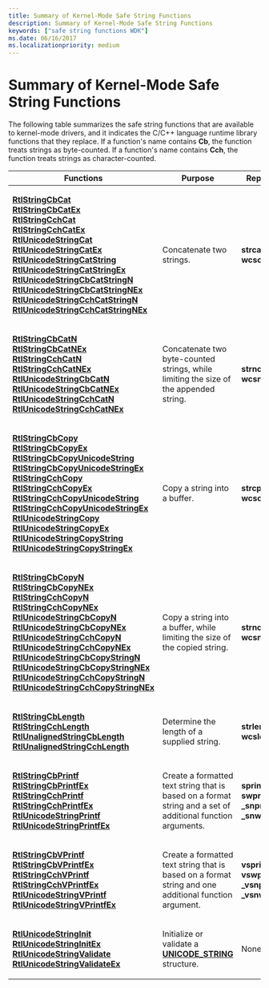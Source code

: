 ```yaml
---
title: Summary of Kernel-Mode Safe String Functions
description: Summary of Kernel-Mode Safe String Functions
keywords: ["safe string functions WDK"]
ms.date: 06/16/2017
ms.localizationpriority: medium
---
```


# Summary of Kernel-Mode Safe String Functions





The following table summarizes the safe string functions that are available to kernel-mode drivers, and it indicates the C/C++ language runtime library functions that they replace. If a function's name contains **Cb**, the function treats strings as byte-counted. If a function's name contains **Cch**, the function treats strings as character-counted.

<table>
<colgroup>
<col width="33%" />
<col width="33%" />
<col width="33%" />
</colgroup>
<thead>
<tr class="header">
<th>Functions</th>
<th>Purpose</th>
<th>Replaces</th>
</tr>
</thead>
<tbody>
<tr class="odd">
<td><p></p>
<dl>
<dt><a href="" id="rtlstringcbcat"></a><a href="/windows-hardware/drivers/ddi/ntstrsafe/nf-ntstrsafe-rtlstringcbcata" data-raw-source="[&lt;strong&gt;RtlStringCbCat&lt;/strong&gt;](/windows-hardware/drivers/ddi/ntstrsafe/nf-ntstrsafe-rtlstringcbcata)"><strong>RtlStringCbCat</strong></a></dt>
<dd>
</dd>
<dt><a href="" id="rtlstringcbcatex"></a><a href="/windows-hardware/drivers/ddi/ntstrsafe/nf-ntstrsafe-rtlstringcbcatexa" data-raw-source="[&lt;strong&gt;RtlStringCbCatEx&lt;/strong&gt;](/windows-hardware/drivers/ddi/ntstrsafe/nf-ntstrsafe-rtlstringcbcatexa)"><strong>RtlStringCbCatEx</strong></a></dt>
<dd>
</dd>
<dt><a href="" id="rtlstringcchcat"></a><a href="/windows-hardware/drivers/ddi/ntstrsafe/nf-ntstrsafe-rtlstringcchcata" data-raw-source="[&lt;strong&gt;RtlStringCchCat&lt;/strong&gt;](/windows-hardware/drivers/ddi/ntstrsafe/nf-ntstrsafe-rtlstringcchcata)"><strong>RtlStringCchCat</strong></a></dt>
<dd>
</dd>
<dt><a href="" id="rtlstringcchcatex"></a><a href="/windows-hardware/drivers/ddi/ntstrsafe/nf-ntstrsafe-rtlstringcchcatexa" data-raw-source="[&lt;strong&gt;RtlStringCchCatEx&lt;/strong&gt;](/windows-hardware/drivers/ddi/ntstrsafe/nf-ntstrsafe-rtlstringcchcatexa)"><strong>RtlStringCchCatEx</strong></a></dt>
<dd>
</dd>
<dt><a href="" id="rtlunicodestringcat"></a><a href="/windows-hardware/drivers/ddi/ntstrsafe/nf-ntstrsafe-rtlunicodestringcat" data-raw-source="[&lt;strong&gt;RtlUnicodeStringCat&lt;/strong&gt;](/windows-hardware/drivers/ddi/ntstrsafe/nf-ntstrsafe-rtlunicodestringcat)"><strong>RtlUnicodeStringCat</strong></a></dt>
<dd>
</dd>
<dt><a href="" id="rtlunicodestringcatex"></a><a href="/windows-hardware/drivers/ddi/ntstrsafe/nf-ntstrsafe-rtlunicodestringcatex" data-raw-source="[&lt;strong&gt;RtlUnicodeStringCatEx&lt;/strong&gt;](/windows-hardware/drivers/ddi/ntstrsafe/nf-ntstrsafe-rtlunicodestringcatex)"><strong>RtlUnicodeStringCatEx</strong></a></dt>
<dd>
</dd>
<dt><a href="" id="rtlunicodestringcatstring"></a><a href="/windows-hardware/drivers/ddi/ntstrsafe/nf-ntstrsafe-rtlunicodestringcatstring" data-raw-source="[&lt;strong&gt;RtlUnicodeStringCatString&lt;/strong&gt;](/windows-hardware/drivers/ddi/ntstrsafe/nf-ntstrsafe-rtlunicodestringcatstring)"><strong>RtlUnicodeStringCatString</strong></a></dt>
<dd>
</dd>
<dt><a href="" id="rtlunicodestringcatstringex"></a><a href="/windows-hardware/drivers/ddi/ntstrsafe/nf-ntstrsafe-rtlunicodestringcatstringex" data-raw-source="[&lt;strong&gt;RtlUnicodeStringCatStringEx&lt;/strong&gt;](/windows-hardware/drivers/ddi/ntstrsafe/nf-ntstrsafe-rtlunicodestringcatstringex)"><strong>RtlUnicodeStringCatStringEx</strong></a></dt>
<dd>
</dd>
<dt><a href="" id="rtlunicodestringcbcatstringn"></a><a href="/windows-hardware/drivers/ddi/ntstrsafe/nf-ntstrsafe-rtlunicodestringcbcatstringn" data-raw-source="[&lt;strong&gt;RtlUnicodeStringCbCatStringN&lt;/strong&gt;](/windows-hardware/drivers/ddi/ntstrsafe/nf-ntstrsafe-rtlunicodestringcbcatstringn)"><strong>RtlUnicodeStringCbCatStringN</strong></a></dt>
<dd>
</dd>
<dt><a href="" id="rtlunicodestringcbcatstringnex"></a><a href="/windows-hardware/drivers/ddi/ntstrsafe/nf-ntstrsafe-rtlunicodestringcbcatstringnex" data-raw-source="[&lt;strong&gt;RtlUnicodeStringCbCatStringNEx&lt;/strong&gt;](/windows-hardware/drivers/ddi/ntstrsafe/nf-ntstrsafe-rtlunicodestringcbcatstringnex)"><strong>RtlUnicodeStringCbCatStringNEx</strong></a></dt>
<dd>
</dd>
<dt><a href="" id="rtlunicodestringcchcatstringn"></a><a href="/windows-hardware/drivers/ddi/ntstrsafe/nf-ntstrsafe-rtlunicodestringcchcatstringn" data-raw-source="[&lt;strong&gt;RtlUnicodeStringCchCatStringN&lt;/strong&gt;](/windows-hardware/drivers/ddi/ntstrsafe/nf-ntstrsafe-rtlunicodestringcchcatstringn)"><strong>RtlUnicodeStringCchCatStringN</strong></a></dt>
<dd>
</dd>
<dt><a href="" id="rtlunicodestringcchcatstringnex"></a><a href="/windows-hardware/drivers/ddi/ntstrsafe/nf-ntstrsafe-rtlunicodestringcchcatstringnex" data-raw-source="[&lt;strong&gt;RtlUnicodeStringCchCatStringNEx&lt;/strong&gt;](/windows-hardware/drivers/ddi/ntstrsafe/nf-ntstrsafe-rtlunicodestringcchcatstringnex)"><strong>RtlUnicodeStringCchCatStringNEx</strong></a></dt>
<dd>
</dd>
</dl></td>
<td><p>Concatenate two strings.</p></td>
<td><p></p>
<dl>
<dt><strong>strcat</strong></dt>
<dd>
</dd>
<dt><strong>wcscat</strong></dt>
<dd>
</dd>
</dl></td>
</tr>
<tr class="even">
<td><p></p>
<dl>
<dt><a href="" id="rtlstringcbcatn"></a><a href="/windows-hardware/drivers/ddi/ntstrsafe/nf-ntstrsafe-rtlstringcbcatna" data-raw-source="[&lt;strong&gt;RtlStringCbCatN&lt;/strong&gt;](/windows-hardware/drivers/ddi/ntstrsafe/nf-ntstrsafe-rtlstringcbcatna)"><strong>RtlStringCbCatN</strong></a></dt>
<dd>
</dd>
<dt><a href="" id="rtlstringcbcatnex"></a><a href="/windows-hardware/drivers/ddi/ntstrsafe/nf-ntstrsafe-rtlstringcbcatnexa" data-raw-source="[&lt;strong&gt;RtlStringCbCatNEx&lt;/strong&gt;](/windows-hardware/drivers/ddi/ntstrsafe/nf-ntstrsafe-rtlstringcbcatnexa)"><strong>RtlStringCbCatNEx</strong></a></dt>
<dd>
</dd>
<dt><a href="" id="rtlstringcchcatn"></a><a href="/windows-hardware/drivers/ddi/ntstrsafe/nf-ntstrsafe-rtlstringcchcatna" data-raw-source="[&lt;strong&gt;RtlStringCchCatN&lt;/strong&gt;](/windows-hardware/drivers/ddi/ntstrsafe/nf-ntstrsafe-rtlstringcchcatna)"><strong>RtlStringCchCatN</strong></a></dt>
<dd>
</dd>
<dt><a href="" id="rtlstringcchcatnex"></a><a href="/windows-hardware/drivers/ddi/ntstrsafe/nf-ntstrsafe-rtlstringcchcatnexa" data-raw-source="[&lt;strong&gt;RtlStringCchCatNEx&lt;/strong&gt;](/windows-hardware/drivers/ddi/ntstrsafe/nf-ntstrsafe-rtlstringcchcatnexa)"><strong>RtlStringCchCatNEx</strong></a></dt>
<dd>
</dd>
<dt><a href="" id="rtlunicodestringcbcatn"></a><a href="/windows-hardware/drivers/ddi/ntstrsafe/nf-ntstrsafe-rtlunicodestringcbcatn" data-raw-source="[&lt;strong&gt;RtlUnicodeStringCbCatN&lt;/strong&gt;](/windows-hardware/drivers/ddi/ntstrsafe/nf-ntstrsafe-rtlunicodestringcbcatn)"><strong>RtlUnicodeStringCbCatN</strong></a></dt>
<dd>
</dd>
<dt><a href="" id="rtlunicodestringcbcatnex"></a><a href="/windows-hardware/drivers/ddi/ntstrsafe/nf-ntstrsafe-rtlunicodestringcbcatnex" data-raw-source="[&lt;strong&gt;RtlUnicodeStringCbCatNEx&lt;/strong&gt;](/windows-hardware/drivers/ddi/ntstrsafe/nf-ntstrsafe-rtlunicodestringcbcatnex)"><strong>RtlUnicodeStringCbCatNEx</strong></a></dt>
<dd>
</dd>
<dt><a href="" id="rtlunicodestringcchcatn"></a><a href="/windows-hardware/drivers/ddi/ntstrsafe/nf-ntstrsafe-rtlunicodestringcchcatn" data-raw-source="[&lt;strong&gt;RtlUnicodeStringCchCatN&lt;/strong&gt;](/windows-hardware/drivers/ddi/ntstrsafe/nf-ntstrsafe-rtlunicodestringcchcatn)"><strong>RtlUnicodeStringCchCatN</strong></a></dt>
<dd>
</dd>
<dt><a href="" id="rtlunicodestringcchcatnex"></a><a href="/windows-hardware/drivers/ddi/ntstrsafe/nf-ntstrsafe-rtlunicodestringcchcatnex" data-raw-source="[&lt;strong&gt;RtlUnicodeStringCchCatNEx&lt;/strong&gt;](/windows-hardware/drivers/ddi/ntstrsafe/nf-ntstrsafe-rtlunicodestringcchcatnex)"><strong>RtlUnicodeStringCchCatNEx</strong></a></dt>
<dd>
</dd>
</dl></td>
<td><p>Concatenate two byte-counted strings, while limiting the size of the appended string.</p></td>
<td><p></p>
<dl>
<dt><strong>strncat</strong></dt>
<dd>
</dd>
<dt><strong>wcsncat</strong></dt>
<dd>
</dd>
</dl></td>
</tr>
<tr class="odd">
<td><p></p>
<dl>
<dt><a href="" id="rtlstringcbcopy"></a><a href="/windows-hardware/drivers/ddi/ntstrsafe/nf-ntstrsafe-rtlstringcbcopya" data-raw-source="[&lt;strong&gt;RtlStringCbCopy&lt;/strong&gt;](/windows-hardware/drivers/ddi/ntstrsafe/nf-ntstrsafe-rtlstringcbcopya)"><strong>RtlStringCbCopy</strong></a></dt>
<dd>
</dd>
<dt><a href="" id="rtlstringcbcopyex"></a><a href="/windows-hardware/drivers/ddi/ntstrsafe/nf-ntstrsafe-rtlstringcbcopyexa" data-raw-source="[&lt;strong&gt;RtlStringCbCopyEx&lt;/strong&gt;](/windows-hardware/drivers/ddi/ntstrsafe/nf-ntstrsafe-rtlstringcbcopyexa)"><strong>RtlStringCbCopyEx</strong></a></dt>
<dd>
</dd>
<dt><a href="" id="rtlstringcbcopyunicodestring"></a><a href="/windows-hardware/drivers/ddi/ntstrsafe/nf-ntstrsafe-rtlstringcbcopyunicodestring" data-raw-source="[&lt;strong&gt;RtlStringCbCopyUnicodeString&lt;/strong&gt;](/windows-hardware/drivers/ddi/ntstrsafe/nf-ntstrsafe-rtlstringcbcopyunicodestring)"><strong>RtlStringCbCopyUnicodeString</strong></a></dt>
<dd>
</dd>
<dt><a href="" id="rtlstringcbcopyunicodestringex"></a><a href="/windows-hardware/drivers/ddi/ntstrsafe/nf-ntstrsafe-rtlstringcbcopyunicodestringex" data-raw-source="[&lt;strong&gt;RtlStringCbCopyUnicodeStringEx&lt;/strong&gt;](/windows-hardware/drivers/ddi/ntstrsafe/nf-ntstrsafe-rtlstringcbcopyunicodestringex)"><strong>RtlStringCbCopyUnicodeStringEx</strong></a></dt>
<dd>
</dd>
<dt><a href="" id="rtlstringcchcopy"></a><a href="/windows-hardware/drivers/ddi/ntstrsafe/nf-ntstrsafe-rtlstringcchcopya" data-raw-source="[&lt;strong&gt;RtlStringCchCopy&lt;/strong&gt;](/windows-hardware/drivers/ddi/ntstrsafe/nf-ntstrsafe-rtlstringcchcopya)"><strong>RtlStringCchCopy</strong></a></dt>
<dd>
</dd>
<dt><a href="" id="rtlstringcchcopyex"></a><a href="/windows-hardware/drivers/ddi/ntstrsafe/nf-ntstrsafe-rtlstringcchcopyexa" data-raw-source="[&lt;strong&gt;RtlStringCchCopyEx&lt;/strong&gt;](/windows-hardware/drivers/ddi/ntstrsafe/nf-ntstrsafe-rtlstringcchcopyexa)"><strong>RtlStringCchCopyEx</strong></a></dt>
<dd>
</dd>
<dt><a href="" id="rtlstringcchcopyunicodestring"></a><a href="/windows-hardware/drivers/ddi/ntstrsafe/nf-ntstrsafe-rtlstringcchcopyunicodestring" data-raw-source="[&lt;strong&gt;RtlStringCchCopyUnicodeString&lt;/strong&gt;](/windows-hardware/drivers/ddi/ntstrsafe/nf-ntstrsafe-rtlstringcchcopyunicodestring)"><strong>RtlStringCchCopyUnicodeString</strong></a></dt>
<dd>
</dd>
<dt><a href="" id="rtlstringcchcopyunicodestringex"></a><a href="/windows-hardware/drivers/ddi/ntstrsafe/nf-ntstrsafe-rtlstringcchcopyunicodestringex" data-raw-source="[&lt;strong&gt;RtlStringCchCopyUnicodeStringEx&lt;/strong&gt;](/windows-hardware/drivers/ddi/ntstrsafe/nf-ntstrsafe-rtlstringcchcopyunicodestringex)"><strong>RtlStringCchCopyUnicodeStringEx</strong></a></dt>
<dd>
</dd>
<dt><a href="" id="rtlunicodestringcopy"></a><a href="/windows-hardware/drivers/ddi/ntstrsafe/nf-ntstrsafe-rtlunicodestringcopy" data-raw-source="[&lt;strong&gt;RtlUnicodeStringCopy&lt;/strong&gt;](/windows-hardware/drivers/ddi/ntstrsafe/nf-ntstrsafe-rtlunicodestringcopy)"><strong>RtlUnicodeStringCopy</strong></a></dt>
<dd>
</dd>
<dt><a href="" id="rtlunicodestringcopyex"></a><a href="/windows-hardware/drivers/ddi/ntstrsafe/nf-ntstrsafe-rtlunicodestringcopyex" data-raw-source="[&lt;strong&gt;RtlUnicodeStringCopyEx&lt;/strong&gt;](/windows-hardware/drivers/ddi/ntstrsafe/nf-ntstrsafe-rtlunicodestringcopyex)"><strong>RtlUnicodeStringCopyEx</strong></a></dt>
<dd>
</dd>
<dt><a href="" id="rtlunicodestringcopystring"></a><a href="/windows-hardware/drivers/ddi/ntstrsafe/nf-ntstrsafe-rtlunicodestringcopystring" data-raw-source="[&lt;strong&gt;RtlUnicodeStringCopyString&lt;/strong&gt;](/windows-hardware/drivers/ddi/ntstrsafe/nf-ntstrsafe-rtlunicodestringcopystring)"><strong>RtlUnicodeStringCopyString</strong></a></dt>
<dd>
</dd>
<dt><a href="" id="rtlunicodestringcopystringex"></a><a href="/windows-hardware/drivers/ddi/ntstrsafe/nf-ntstrsafe-rtlunicodestringcopystringex" data-raw-source="[&lt;strong&gt;RtlUnicodeStringCopyStringEx&lt;/strong&gt;](/windows-hardware/drivers/ddi/ntstrsafe/nf-ntstrsafe-rtlunicodestringcopystringex)"><strong>RtlUnicodeStringCopyStringEx</strong></a></dt>
<dd>
</dd>
</dl></td>
<td><p>Copy a string into a buffer.</p></td>
<td><p></p>
<dl>
<dt><strong>strcpy</strong></dt>
<dd>
</dd>
<dt><strong>wcscpy</strong></dt>
<dd>
</dd>
</dl></td>
</tr>
<tr class="even">
<td><p></p>
<dl>
<dt><a href="" id="rtlstringcbcopyn"></a><a href="/windows-hardware/drivers/ddi/ntstrsafe/nf-ntstrsafe-rtlstringcbcopyna" data-raw-source="[&lt;strong&gt;RtlStringCbCopyN&lt;/strong&gt;](/windows-hardware/drivers/ddi/ntstrsafe/nf-ntstrsafe-rtlstringcbcopyna)"><strong>RtlStringCbCopyN</strong></a></dt>
<dd>
</dd>
<dt><a href="" id="rtlstringcbcopynex"></a><a href="/windows-hardware/drivers/ddi/ntstrsafe/nf-ntstrsafe-rtlstringcbcopynexa" data-raw-source="[&lt;strong&gt;RtlStringCbCopyNEx&lt;/strong&gt;](/windows-hardware/drivers/ddi/ntstrsafe/nf-ntstrsafe-rtlstringcbcopynexa)"><strong>RtlStringCbCopyNEx</strong></a></dt>
<dd>
</dd>
<dt><a href="" id="rtlstringcchcopyn"></a><a href="/windows-hardware/drivers/ddi/ntstrsafe/nf-ntstrsafe-rtlstringcchcopyna" data-raw-source="[&lt;strong&gt;RtlStringCchCopyN&lt;/strong&gt;](/windows-hardware/drivers/ddi/ntstrsafe/nf-ntstrsafe-rtlstringcchcopyna)"><strong>RtlStringCchCopyN</strong></a></dt>
<dd>
</dd>
<dt><a href="" id="rtlstringcchcopynex"></a><a href="/windows-hardware/drivers/ddi/ntstrsafe/nf-ntstrsafe-rtlstringcchcopynexa" data-raw-source="[&lt;strong&gt;RtlStringCchCopyNEx&lt;/strong&gt;](/windows-hardware/drivers/ddi/ntstrsafe/nf-ntstrsafe-rtlstringcchcopynexa)"><strong>RtlStringCchCopyNEx</strong></a></dt>
<dd>
</dd>
<dt><a href="" id="rtlunicodestringcbcopyn"></a><a href="/windows-hardware/drivers/ddi/ntstrsafe/nf-ntstrsafe-rtlunicodestringcbcopyn" data-raw-source="[&lt;strong&gt;RtlUnicodeStringCbCopyN&lt;/strong&gt;](/windows-hardware/drivers/ddi/ntstrsafe/nf-ntstrsafe-rtlunicodestringcbcopyn)"><strong>RtlUnicodeStringCbCopyN</strong></a></dt>
<dd>
</dd>
<dt><a href="" id="rtlunicodestringcbcopynex"></a><a href="/windows-hardware/drivers/ddi/ntstrsafe/nf-ntstrsafe-rtlunicodestringcbcopynex" data-raw-source="[&lt;strong&gt;RtlUnicodeStringCbCopyNEx&lt;/strong&gt;](/windows-hardware/drivers/ddi/ntstrsafe/nf-ntstrsafe-rtlunicodestringcbcopynex)"><strong>RtlUnicodeStringCbCopyNEx</strong></a></dt>
<dd>
</dd>
<dt><a href="" id="rtlunicodestringcchcopyn"></a><a href="/windows-hardware/drivers/ddi/ntstrsafe/nf-ntstrsafe-rtlunicodestringcchcopyn" data-raw-source="[&lt;strong&gt;RtlUnicodeStringCchCopyN&lt;/strong&gt;](/windows-hardware/drivers/ddi/ntstrsafe/nf-ntstrsafe-rtlunicodestringcchcopyn)"><strong>RtlUnicodeStringCchCopyN</strong></a></dt>
<dd>
</dd>
<dt><a href="" id="rtlunicodestringcchcopynex"></a><a href="/windows-hardware/drivers/ddi/ntstrsafe/nf-ntstrsafe-rtlunicodestringcchcopynex" data-raw-source="[&lt;strong&gt;RtlUnicodeStringCchCopyNEx&lt;/strong&gt;](/windows-hardware/drivers/ddi/ntstrsafe/nf-ntstrsafe-rtlunicodestringcchcopynex)"><strong>RtlUnicodeStringCchCopyNEx</strong></a></dt>
<dd>
</dd>
<dt><a href="" id="rtlunicodestringcbcopystringn"></a><a href="/windows-hardware/drivers/ddi/ntstrsafe/nf-ntstrsafe-rtlunicodestringcbcopystringn" data-raw-source="[&lt;strong&gt;RtlUnicodeStringCbCopyStringN&lt;/strong&gt;](/windows-hardware/drivers/ddi/ntstrsafe/nf-ntstrsafe-rtlunicodestringcbcopystringn)"><strong>RtlUnicodeStringCbCopyStringN</strong></a></dt>
<dd>
</dd>
<dt><a href="" id="rtlunicodestringcbcopystringnex"></a><a href="/windows-hardware/drivers/ddi/ntstrsafe/nf-ntstrsafe-rtlunicodestringcbcopystringnex" data-raw-source="[&lt;strong&gt;RtlUnicodeStringCbCopyStringNEx&lt;/strong&gt;](/windows-hardware/drivers/ddi/ntstrsafe/nf-ntstrsafe-rtlunicodestringcbcopystringnex)"><strong>RtlUnicodeStringCbCopyStringNEx</strong></a></dt>
<dd>
</dd>
<dt><a href="" id="rtlunicodestringcchcopystringn"></a><a href="/windows-hardware/drivers/ddi/ntstrsafe/nf-ntstrsafe-rtlunicodestringcchcopystringn" data-raw-source="[&lt;strong&gt;RtlUnicodeStringCchCopyStringN&lt;/strong&gt;](/windows-hardware/drivers/ddi/ntstrsafe/nf-ntstrsafe-rtlunicodestringcchcopystringn)"><strong>RtlUnicodeStringCchCopyStringN</strong></a></dt>
<dd>
</dd>
<dt><a href="" id="rtlunicodestringcchcopystringnex"></a><a href="/windows-hardware/drivers/ddi/ntstrsafe/nf-ntstrsafe-rtlunicodestringcchcopystringnex" data-raw-source="[&lt;strong&gt;RtlUnicodeStringCchCopyStringNEx&lt;/strong&gt;](/windows-hardware/drivers/ddi/ntstrsafe/nf-ntstrsafe-rtlunicodestringcchcopystringnex)"><strong>RtlUnicodeStringCchCopyStringNEx</strong></a></dt>
<dd>
</dd>
</dl></td>
<td><p>Copy a string into a buffer, while limiting the size of the copied string.</p></td>
<td><p></p>
<dl>
<dt><strong>strncpy</strong></dt>
<dd>
</dd>
<dt><strong>wcsncpy</strong></dt>
<dd>
</dd>
</dl></td>
</tr>
<tr class="odd">
<td><p></p>
<dl>
<dt><a href="" id="rtlstringcblength"></a><a href="/windows-hardware/drivers/ddi/ntstrsafe/nf-ntstrsafe-rtlstringcblengtha" data-raw-source="[&lt;strong&gt;RtlStringCbLength&lt;/strong&gt;](/windows-hardware/drivers/ddi/ntstrsafe/nf-ntstrsafe-rtlstringcblengtha)"><strong>RtlStringCbLength</strong></a></dt>
<dd>
</dd>
<dt><a href="" id="rtlstringcchlength"></a><a href="/windows-hardware/drivers/ddi/ntstrsafe/nf-ntstrsafe-rtlstringcchlengtha" data-raw-source="[&lt;strong&gt;RtlStringCchLength&lt;/strong&gt;](/windows-hardware/drivers/ddi/ntstrsafe/nf-ntstrsafe-rtlstringcchlengtha)"><strong>RtlStringCchLength</strong></a></dt>
<dd>
</dd>
<dt><a href="" id="rtlunalignedstringcblength"></a><a href="/windows-hardware/drivers/ddi/ntstrsafe/nf-ntstrsafe-rtlunalignedstringcblengthw" data-raw-source="[&lt;strong&gt;RtlUnalignedStringCbLength&lt;/strong&gt;](/windows-hardware/drivers/ddi/ntstrsafe/nf-ntstrsafe-rtlunalignedstringcblengthw)"><strong>RtlUnalignedStringCbLength</strong></a></dt>
<dd>
</dd>
<dt><a href="" id="rtlunalignedstringcchlength"></a><a href="/windows-hardware/drivers/ddi/ntstrsafe/nf-ntstrsafe-rtlunalignedstringcchlengthw" data-raw-source="[&lt;strong&gt;RtlUnalignedStringCchLength&lt;/strong&gt;](/windows-hardware/drivers/ddi/ntstrsafe/nf-ntstrsafe-rtlunalignedstringcchlengthw)"><strong>RtlUnalignedStringCchLength</strong></a></dt>
<dd>
</dd>
</dl></td>
<td><p>Determine the length of a supplied string.</p></td>
<td><p></p>
<dl>
<dt><strong>strlen</strong></dt>
<dd>
</dd>
<dt><strong>wcslen</strong></dt>
<dd>
</dd>
</dl></td>
</tr>
<tr class="even">
<td><p></p>
<dl>
<dt><a href="" id="rtlstringcbprintf"></a><a href="/windows-hardware/drivers/ddi/ntstrsafe/nf-ntstrsafe-rtlstringcbprintfa" data-raw-source="[&lt;strong&gt;RtlStringCbPrintf&lt;/strong&gt;](/windows-hardware/drivers/ddi/ntstrsafe/nf-ntstrsafe-rtlstringcbprintfa)"><strong>RtlStringCbPrintf</strong></a></dt>
<dd>
</dd>
<dt><a href="" id="rtlstringcbprintfex"></a><a href="/windows-hardware/drivers/ddi/ntstrsafe/nf-ntstrsafe-rtlstringcbprintfexa" data-raw-source="[&lt;strong&gt;RtlStringCbPrintfEx&lt;/strong&gt;](/windows-hardware/drivers/ddi/ntstrsafe/nf-ntstrsafe-rtlstringcbprintfexa)"><strong>RtlStringCbPrintfEx</strong></a></dt>
<dd>
</dd>
<dt><a href="" id="rtlstringcchprintf"></a><a href="/windows-hardware/drivers/ddi/ntstrsafe/nf-ntstrsafe-rtlstringcchprintfa" data-raw-source="[&lt;strong&gt;RtlStringCchPrintf&lt;/strong&gt;](/windows-hardware/drivers/ddi/ntstrsafe/nf-ntstrsafe-rtlstringcchprintfa)"><strong>RtlStringCchPrintf</strong></a></dt>
<dd>
</dd>
<dt><a href="" id="rtlstringcchprintfex"></a><a href="/windows-hardware/drivers/ddi/ntstrsafe/nf-ntstrsafe-rtlstringcchprintfexa" data-raw-source="[&lt;strong&gt;RtlStringCchPrintfEx&lt;/strong&gt;](/windows-hardware/drivers/ddi/ntstrsafe/nf-ntstrsafe-rtlstringcchprintfexa)"><strong>RtlStringCchPrintfEx</strong></a></dt>
<dd>
</dd>
<dt><a href="" id="rtlunicodestringprintf"></a><a href="/windows-hardware/drivers/ddi/ntstrsafe/nf-ntstrsafe-rtlunicodestringprintf" data-raw-source="[&lt;strong&gt;RtlUnicodeStringPrintf&lt;/strong&gt;](/windows-hardware/drivers/ddi/ntstrsafe/nf-ntstrsafe-rtlunicodestringprintf)"><strong>RtlUnicodeStringPrintf</strong></a></dt>
<dd>
</dd>
<dt><a href="" id="rtlunicodestringprintfex"></a><a href="/windows-hardware/drivers/ddi/ntstrsafe/nf-ntstrsafe-rtlunicodestringprintfex" data-raw-source="[&lt;strong&gt;RtlUnicodeStringPrintfEx&lt;/strong&gt;](/windows-hardware/drivers/ddi/ntstrsafe/nf-ntstrsafe-rtlunicodestringprintfex)"><strong>RtlUnicodeStringPrintfEx</strong></a></dt>
<dd>
</dd>
</dl></td>
<td><p>Create a formatted text string that is based on a format string and a set of additional function arguments.</p></td>
<td><p></p>
<dl>
<dt><strong>sprintf</strong></dt>
<dd>
</dd>
<dt><strong>swprintf</strong></dt>
<dd>
</dd>
<dt><strong>_snprintf</strong></dt>
<dd>
</dd>
<dt><strong>_snwprintf</strong></dt>
<dd>
</dd>
</dl></td>
</tr>
<tr class="odd">
<td><p></p>
<dl>
<dt><a href="" id="rtlstringcbvprintf"></a><a href="/windows-hardware/drivers/ddi/ntstrsafe/nf-ntstrsafe-rtlstringcbvprintfa" data-raw-source="[&lt;strong&gt;RtlStringCbVPrintf&lt;/strong&gt;](/windows-hardware/drivers/ddi/ntstrsafe/nf-ntstrsafe-rtlstringcbvprintfa)"><strong>RtlStringCbVPrintf</strong></a></dt>
<dd>
</dd>
<dt><a href="" id="rtlstringcbvprintfex"></a><a href="/windows-hardware/drivers/ddi/ntstrsafe/nf-ntstrsafe-rtlstringcbvprintfexa" data-raw-source="[&lt;strong&gt;RtlStringCbVPrintfEx&lt;/strong&gt;](/windows-hardware/drivers/ddi/ntstrsafe/nf-ntstrsafe-rtlstringcbvprintfexa)"><strong>RtlStringCbVPrintfEx</strong></a></dt>
<dd>
</dd>
<dt><a href="" id="rtlstringcchvprintf"></a><a href="/windows-hardware/drivers/ddi/ntstrsafe/nf-ntstrsafe-rtlstringcchvprintfa" data-raw-source="[&lt;strong&gt;RtlStringCchVPrintf&lt;/strong&gt;](/windows-hardware/drivers/ddi/ntstrsafe/nf-ntstrsafe-rtlstringcchvprintfa)"><strong>RtlStringCchVPrintf</strong></a></dt>
<dd>
</dd>
<dt><a href="" id="rtlstringcchvprintfex"></a><a href="/windows-hardware/drivers/ddi/ntstrsafe/nf-ntstrsafe-rtlstringcchvprintfexa" data-raw-source="[&lt;strong&gt;RtlStringCchVPrintfEx&lt;/strong&gt;](/windows-hardware/drivers/ddi/ntstrsafe/nf-ntstrsafe-rtlstringcchvprintfexa)"><strong>RtlStringCchVPrintfEx</strong></a></dt>
<dd>
</dd>
<dt><a href="" id="rtlunicodestringvprintf"></a><a href="/windows-hardware/drivers/ddi/ntstrsafe/nf-ntstrsafe-rtlunicodestringvprintf" data-raw-source="[&lt;strong&gt;RtlUnicodeStringVPrintf&lt;/strong&gt;](/windows-hardware/drivers/ddi/ntstrsafe/nf-ntstrsafe-rtlunicodestringvprintf)"><strong>RtlUnicodeStringVPrintf</strong></a></dt>
<dd>
</dd>
<dt><a href="" id="rtlunicodestringvprintfex"></a><a href="/windows-hardware/drivers/ddi/ntstrsafe/nf-ntstrsafe-rtlunicodestringvprintfex" data-raw-source="[&lt;strong&gt;RtlUnicodeStringVPrintfEx&lt;/strong&gt;](/windows-hardware/drivers/ddi/ntstrsafe/nf-ntstrsafe-rtlunicodestringvprintfex)"><strong>RtlUnicodeStringVPrintfEx</strong></a></dt>
<dd>
</dd>
</dl></td>
<td><p>Create a formatted text string that is based on a format string and one additional function argument.</p></td>
<td><p></p>
<dl>
<dt><strong>vsprintf</strong></dt>
<dd>
</dd>
<dt><strong>vswprintf</strong></dt>
<dd>
</dd>
<dt><strong>_vsnprintf</strong></dt>
<dd>
</dd>
<dt><strong>_vsnwprintf</strong></dt>
<dd>
</dd>
</dl></td>
</tr>
<tr class="even">
<td><p></p>
<dl>
<dt><a href="" id="rtlunicodestringinit"></a><a href="/windows-hardware/drivers/ddi/ntstrsafe/nf-ntstrsafe-rtlunicodestringinit" data-raw-source="[&lt;strong&gt;RtlUnicodeStringInit&lt;/strong&gt;](/windows-hardware/drivers/ddi/ntstrsafe/nf-ntstrsafe-rtlunicodestringinit)"><strong>RtlUnicodeStringInit</strong></a></dt>
<dd>
</dd>
<dt><a href="" id="rtlunicodestringinitex"></a><a href="/windows-hardware/drivers/ddi/ntstrsafe/nf-ntstrsafe-rtlunicodestringinitex" data-raw-source="[&lt;strong&gt;RtlUnicodeStringInitEx&lt;/strong&gt;](/windows-hardware/drivers/ddi/ntstrsafe/nf-ntstrsafe-rtlunicodestringinitex)"><strong>RtlUnicodeStringInitEx</strong></a></dt>
<dd>
</dd>
<dt><a href="" id="rtlunicodestringvalidate"></a><a href="/windows-hardware/drivers/ddi/ntstrsafe/nf-ntstrsafe-rtlunicodestringvalidate" data-raw-source="[&lt;strong&gt;RtlUnicodeStringValidate&lt;/strong&gt;](/windows-hardware/drivers/ddi/ntstrsafe/nf-ntstrsafe-rtlunicodestringvalidate)"><strong>RtlUnicodeStringValidate</strong></a></dt>
<dd>
</dd>
<dt><a href="" id="rtlunicodestringvalidateex"></a><a href="/windows-hardware/drivers/ddi/ntstrsafe/nf-ntstrsafe-rtlunicodestringvalidateex" data-raw-source="[&lt;strong&gt;RtlUnicodeStringValidateEx&lt;/strong&gt;](/windows-hardware/drivers/ddi/ntstrsafe/nf-ntstrsafe-rtlunicodestringvalidateex)"><strong>RtlUnicodeStringValidateEx</strong></a></dt>
<dd>
</dd>
</dl></td>
<td><p>Initialize or validate a <a href="/windows-hardware/drivers/ddi/wudfwdm/ns-wudfwdm-_unicode_string" data-raw-source="[&lt;strong&gt;UNICODE_STRING&lt;/strong&gt;](/windows-hardware/drivers/ddi/wudfwdm/ns-wudfwdm-_unicode_string)"><strong>UNICODE_STRING</strong></a> structure.</p></td>
<td><p>None</p></td>
</tr>
</tbody>
</table>

